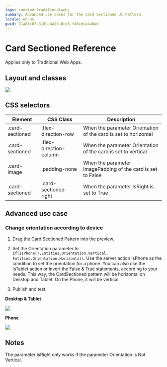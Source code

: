 ```yaml
---
tags: runtime-traditionalweb; 
summary: Advanced use cases for the Card Sectioned UI Pattern.
locale: en-us
guid: 31a87c67-318b-4a23-8ce5-f46cdca4a0ab
---
```


# Card Sectioned Reference

<div class="info" markdown="1">

Applies only to Traditional Web Apps.

</div>

## Layout and classes

![](<images/cardsectioned-2-diag.png>)

## CSS selectors

| **Element** |  **CSS Class** |  **Description**  |
| ---|---|---
| .card-sectioned |  .flex-direction-row |  When the parameter Orientation of the card is set to horizontal |
| .card-sectioned |  .flex-direction-column | When the parameter Orientation of the card is set to vertical  |
| .card-image |  .padding-none | When the parameter ImagePadding of the card is set to False  |
| .card-sectioned |  .card-sectioned-right | When the parameter IsRight is set to True  |

## Advanced use case

### Change orientation according to device

1. Drag the Card Sectioned Pattern into the preview.

1. Set the Orientation parameter to `If(IsPhone(),Entities.Orientation.Vertical, Entities.Orientation.Horizontal)`. Use the server action IsPhone as the condition to set the orientation for a phone. You can also use the IsTablet action or invert the False & True statements, according to your needs. This way, the CardSectioned pattern will be horizontal on Desktop and Tablet. On the Phone, it will be vertical.

1. Publish and test.

**Desktop & Tablet**

![](<images/cardsectioned-3.png>)

**Phone**

![](<images/cardsectioned-4.png>)

## Notes
The parameter IsRight only works if the parameter Orientation is Not Vertical.
